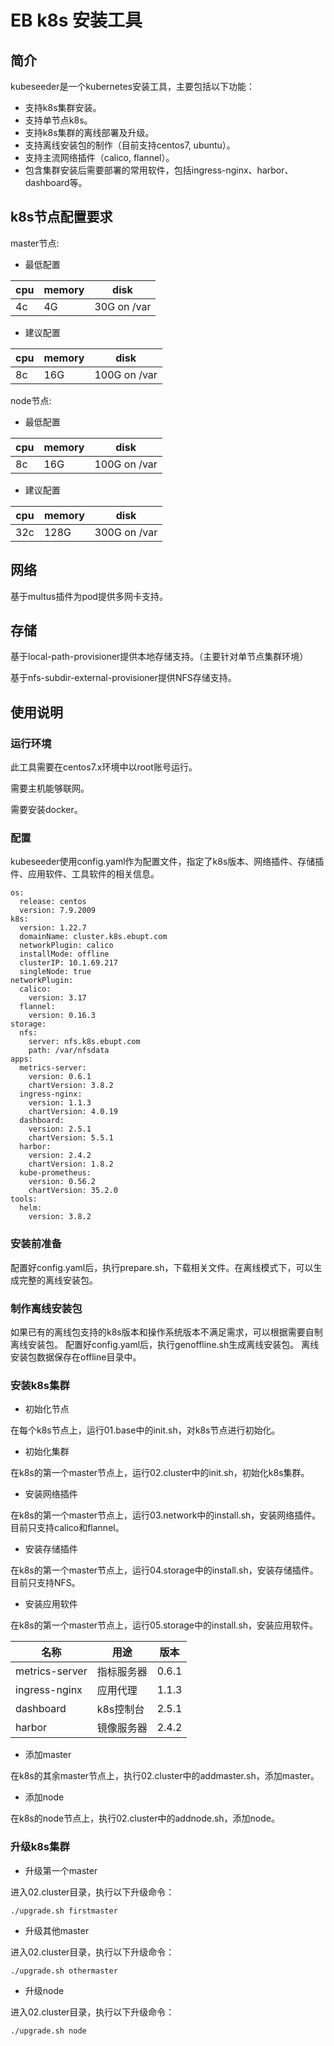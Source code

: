 # EB k8s 安装工具

## 简介

kubeseeder是一个kubernetes安装工具，主要包括以下功能：

- 支持k8s集群安装。
- 支持单节点k8s。
- 支持k8s集群的离线部署及升级。
- 支持离线安装包的制作（目前支持centos7, ubuntu）。
- 支持主流网络插件（calico, flannel）。
- 包含集群安装后需要部署的常用软件，包括ingress-nginx、harbor、dashboard等。

## k8s节点配置要求

master节点:

  - 最低配置

  | cpu  | memory | disk        |
  | ---- | ------ | ----------- |
  | 4c   | 4G     | 30G on /var |

  - 建议配置

  | cpu  | memory | disk         |
  | ---- | ------ | ------------ |
  | 8c   | 16G    | 100G on /var |

node节点:

  - 最低配置

  | cpu  | memory | disk         |
  | ---- | ------ | ------------ |
  | 8c   | 16G    | 100G on /var |

  - 建议配置

  | cpu  | memory | disk         |
  | ---- | ------ | ------------ |
  | 32c  | 128G   | 300G on /var |

## 网络

基于multus插件为pod提供多网卡支持。

## 存储

基于local-path-provisioner提供本地存储支持。（主要针对单节点集群环境）

基于nfs-subdir-external-provisioner提供NFS存储支持。

## 使用说明

### 运行环境

此工具需要在centos7.x环境中以root账号运行。

需要主机能够联网。

需要安装docker。

### 配置

kubeseeder使用config.yaml作为配置文件，指定了k8s版本、网络插件、存储插件、应用软件、工具软件的相关信息。

~~~
os:
  release: centos
  version: 7.9.2009
k8s:
  version: 1.22.7
  domainName: cluster.k8s.ebupt.com
  networkPlugin: calico
  installMode: offline
  clusterIP: 10.1.69.217
  singleNode: true
networkPlugin:
  calico:
    version: 3.17
  flannel:
    version: 0.16.3
storage:
  nfs:
    server: nfs.k8s.ebupt.com
    path: /var/nfsdata
apps:
  metrics-server:
    version: 0.6.1
    chartVersion: 3.8.2
  ingress-nginx:
    version: 1.1.3
    chartVersion: 4.0.19
  dashboard:
    version: 2.5.1
    chartVersion: 5.5.1
  harbor:
    version: 2.4.2
    chartVersion: 1.8.2
  kube-prometheus:
    version: 0.56.2
    chartVersion: 35.2.0
tools:
  helm:
    version: 3.8.2
~~~

### 安装前准备
配置好config.yaml后，执行prepare.sh，下载相关文件。在离线模式下，可以生成完整的离线安装包。

### 制作离线安装包

如果已有的离线包支持的k8s版本和操作系统版本不满足需求，可以根据需要自制离线安装包。
配置好config.yaml后，执行genoffline.sh生成离线安装包。
离线安装包数据保存在offline目录中。

### 安装k8s集群

- 初始化节点

在每个k8s节点上，运行01.base中的init.sh，对k8s节点进行初始化。

- 初始化集群

在k8s的第一个master节点上，运行02.cluster中的init.sh，初始化k8s集群。

- 安装网络插件

在k8s的第一个master节点上，运行03.network中的install.sh，安装网络插件。
目前只支持calico和flannel。

- 安装存储插件

在k8s的第一个master节点上，运行04.storage中的install.sh，安装存储插件。
目前只支持NFS。

- 安装应用软件

在k8s的第一个master节点上，运行05.storage中的install.sh，安装应用软件。

名称|用途|版本
---|---|---
metrics-server|指标服务器|0.6.1
ingress-nginx|应用代理|1.1.3
dashboard|k8s控制台|2.5.1
harbor|镜像服务器|2.4.2

- 添加master

在k8s的其余master节点上，执行02.cluster中的addmaster.sh，添加master。

- 添加node

在k8s的node节点上，执行02.cluster中的addnode.sh，添加node。

### 升级k8s集群

- 升级第一个master

进入02.cluster目录，执行以下升级命令：

~~~
./upgrade.sh firstmaster
~~~

- 升级其他master

进入02.cluster目录，执行以下升级命令：

~~~
./upgrade.sh othermaster
~~~

- 升级node

进入02.cluster目录，执行以下升级命令：

~~~
./upgrade.sh node
~~~
